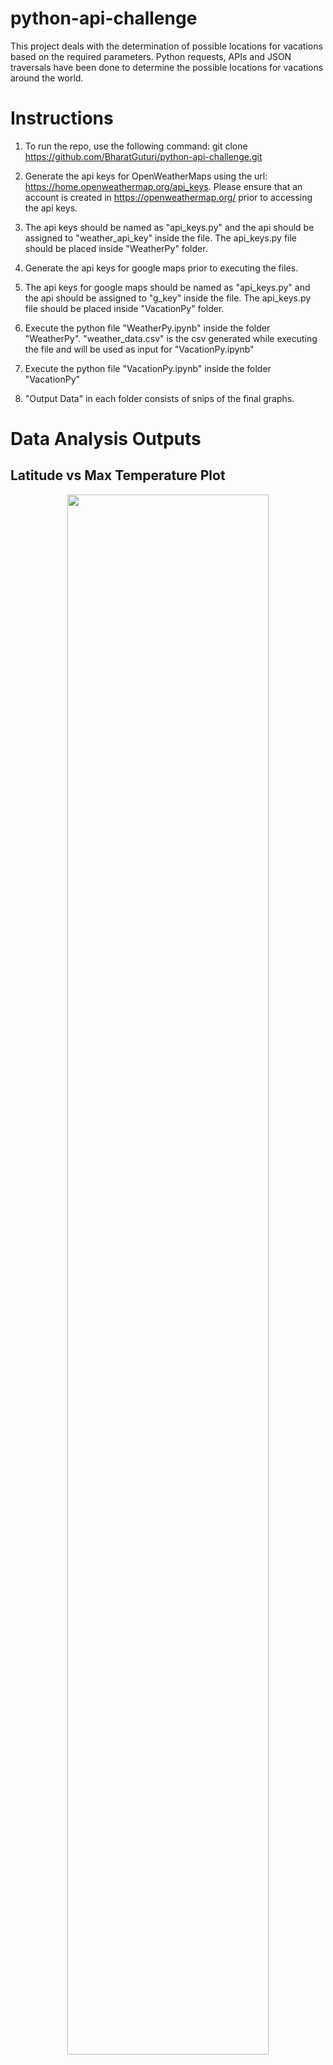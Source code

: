 # python-api-challenge
This project deals with the determination of possible locations for vacations based on the required parameters. Python requests, APIs and JSON traversals have been done to determine the possible locations for vacations around the world.

# Instructions

1)  To run the repo, use the following command:
    git clone https://github.com/BharatGuturi/python-api-challenge.git
    
2)  Generate the api keys for OpenWeatherMaps using the url: https://home.openweathermap.org/api_keys. Please ensure that an account is created in https://openweathermap.org/ prior to accessing the api keys.

3)  The api keys should be named as "api_keys.py" and the api should be assigned to "weather_api_key" inside the file. The api_keys.py file should be placed inside "WeatherPy" folder.

4)  Generate the api keys for google maps prior to executing the files.

5)  The api keys for google maps should be named as "api_keys.py" and the api should be assigned to "g_key" inside the file. The api_keys.py file should be placed inside "VacationPy" folder.

6)  Execute the python file "WeatherPy.ipynb" inside the folder "WeatherPy". "weather_data.csv" is the csv generated while executing the file and will be used as input for "VacationPy.ipynb"

7)  Execute the python file "VacationPy.ipynb" inside the folder "VacationPy"

8)  "Output Data" in each folder consists of snips of the final graphs.

# Data Analysis Outputs

## Latitude vs Max Temperature Plot

<p align="center"><img src='https://github.com/BharatGuturi/python-api-challenge/blob/main/Output/LatitudevsMaxTemp.png' width = 80% ></p> 
